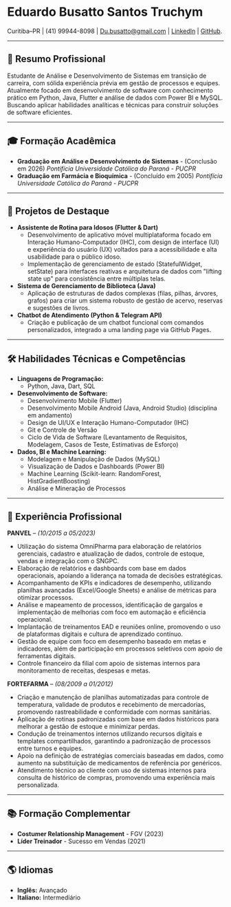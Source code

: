 # Eduardo Busatto Santos Truchym
Curitiba–PR | (41) 99944-8098 | Du.busatto@gmail.com | [LinkedIn](https://linkedin.com/in/eduardo-busatto) | [GitHub](https://github.com/dubusatto).

---

## 🎯 Resumo Profissional
Estudante de Análise e Desenvolvimento de Sistemas em transição de carreira, com sólida experiência prévia em gestão de processos e equipes. Atualmente focado em desenvolvimento de software com conhecimento prático em Python, Java, Flutter e análise de dados com Power BI e MySQL. Buscando aplicar habilidades analíticas e técnicas para construir soluções de software eficientes.

---

## 🎓 Formação Acadêmica
* **Graduação em Análise e Desenvolvimento de Sistemas** - (Conclusão em 2026)
    *Pontifícia Universidade Católica do Paraná - PUCPR*
* **Graduação em Farmácia e Bioquímica** - (Concluído em 2005)
    *Pontifícia Universidade Católica do Paraná - PUCPR*

---

## 🚀 Projetos de Destaque
* **Assistente de Rotina para Idosos (Flutter & Dart)**
    * Desenvolvimento de aplicativo móvel multiplataforma focado em Interação Humano-Computador (IHC), com design de interface (UI) e experiência do usuário (UX) voltados para a acessibilidade e alta usabilidade para o público idoso.
    * Implementação de gerenciamento de estado (StatefulWidget, setState) para interfaces reativas e arquitetura de dados com "lifting state up" para consistência entre múltiplas telas.
* **Sistema de Gerenciamento de Biblioteca (Java)**
    * Aplicação de estruturas de dados complexas (filas, pilhas, árvores, grafos) para criar um sistema robusto de gestão de acervo, reservas e sugestões de livros.
* **Chatbot de Atendimento (Python & Telegram API)**
    * Criação e publicação de um chatbot funcional com comandos personalizados, integrado a uma landing page via GitHub Pages.

---

## 🛠️ Habilidades Técnicas e Competências
* **Linguagens de Programação:**
    * Python, Java, Dart, SQL
* **Desenvolvimento de Software:**
    * Desenvolvimento Mobile (Flutter)
    * Desenvolvimento Mobile Android (Java, Android Studio) (disciplina em andamento)
    * Design de UI/UX e Interação Humano-Computador (IHC)
    * Git e Controle de Versão
    * Ciclo de Vida de Software (Levantamento de Requisitos, Modelagem, Casos de Teste, Estimativas de Esforço)
* **Dados, BI e Machine Learning:**
    * Modelagem e Manipulação de Dados (MySQL)
    * Visualização de Dados e Dashboards (Power BI)
    * Machine Learning (Scikit-learn: RandomForest, HistGradientBoosting)
    * Análise e Mineração de Processos

---

## 💼 Experiência Profissional
**PANVEL** – *(10/2015 a 05/2023)*
* Utilização do sistema OmniPharma para elaboração de relatórios gerenciais, cadastro e atualização de dados, controle de estoque, vendas e integração com o SNGPC.
* Elaboração de relatórios e dashboards com base em dados operacionais, apoiando a liderança na tomada de decisões estratégicas.
* Acompanhamento de KPIs e indicadores de desempenho, utilizando planilhas avançadas (Excel/Google Sheets) e análise de métricas para otimizar processos.
* Análise e mapeamento de processos, identificação de gargalos e implementação de melhorias com foco em automação e eficiência operacional.
* Implantação de treinamentos EAD e reuniões online, promovendo o uso de plataformas digitais e cultura de aprendizado contínuo.
* Gestão de equipe com foco em desempenho baseado em metas e indicadores, além de participação em processos seletivos com apoio de ferramentas digitais.
* Controle financeiro da filial com apoio de sistemas internos para monitoramento de receitas, despesas e metas.

**FORTEFARMA** – *(08/2009 a 01/2012)*
* Criação e manutenção de planilhas automatizadas para controle de temperatura, validade de produtos e recebimento de mercadorias, promovendo rastreabilidade e conformidade com normas sanitárias.
* Aplicação de rotinas padronizadas com base em dados históricos para melhorar a gestão de estoque e minimizar perdas.
* Condução de treinamentos internos utilizando recursos digitais e templates compartilhados, garantindo a padronização de processos entre turnos e equipes.
* Apoio na definição de estratégias comerciais baseadas em dados, como aumento na substituição de medicamentos de referência por genéricos.
* Atendimento técnico ao cliente com uso de sistemas internos para consulta de histórico de compras, promovendo uma experiência mais personalizada.

---

## 📚 Formação Complementar
* **Costumer Relationship Management** - FGV (2023)
* **Líder Treinador** - Sucesso em Vendas (2021)

---

## 🌎 Idiomas
* **Inglês:** Avançado
* **Italiano:** Intermediário